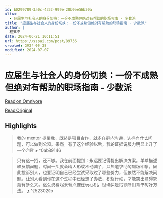 ```yaml
---
id: b0299789-3a0c-4362-999e-20b0ee56b30a
alias:
  - 应届生与社会人的身份切换：一份不成熟但绝对有帮助的职场指南 - 少数派
title: "应届生与社会人的身份切换：一份不成熟但绝对有帮助的职场指南 - 少数派"
author: |
  程天冲
date: 2024-06-21 10:11:51
url: https://sspai.com/post/89736
created: 2024-06-25
modified: 2024-07-07
---
```


# 应届生与社会人的身份切换：一份不成熟但绝对有帮助的职场指南 - 少数派

[Read on Omnivore](https://omnivore.app/me/https-sspai-com-post-89736-1903a110104)

[Read Original](https://sspai.com/post/89736)

## Highlights

> 我的 mentor 提醒我，既然是项目合作，就多在群内沟通，这样有什么问题，可以做到公知。果然，有了这个经验以后，我的证据说服力明显上升了一个台阶 [⤴️](https://omnivore.app/me/https-sspai-com-post-89736-1903a110104#0ab89146-32bf-4cc6-a6ea-4449fa63d777) ^0ab89146

> 只有这一招，还不够。我在前面提到：永远要记得提出解决方案。单单描述和反馈问题，时间一久就会给人形成不动脑子，只知道求助的刻板印象，因此投诉别人，也要证明自己已经尝试采取过了哪些努力，但依然不能解决问题。让别人看到你在这个过程中已经想了办法，积极行动，才能突出障碍究竟有多么大。这么说看起来有点像在玩心机，但确实是给领导们背书的好方法。 [⤴️](https://omnivore.app/me/https-sspai-com-post-89736-1903a110104#2523020b-d856-4182-a36a-0940ce90feaa) ^2523020b

